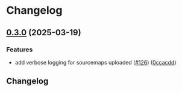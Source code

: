 # Changelog

## [0.3.0](https://github.com/grafana/faro-javascript-bundler-plugins/compare/faro-rollup-plugin-v0.2.2...faro-rollup-plugin-v0.3.0) (2025-03-19)


### Features

* add verbose logging for sourcemaps uploaded ([#126](https://github.com/grafana/faro-javascript-bundler-plugins/issues/126)) ([0ccacdd](https://github.com/grafana/faro-javascript-bundler-plugins/commit/0ccacdd1480be4d6497874b286e8bb5ebbc3c852))

## Changelog

